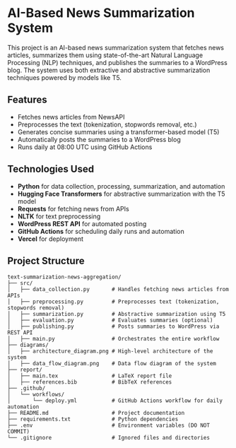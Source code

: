 # AI-Based News Summarization System

This project is an AI-based news summarization system that fetches news articles, summarizes them using state-of-the-art Natural Language Processing (NLP) techniques, and publishes the summaries to a WordPress blog. The system uses both extractive and abstractive summarization techniques powered by models like T5.

## Features

- Fetches news articles from NewsAPI
- Preprocesses the text (tokenization, stopwords removal, etc.)
- Generates concise summaries using a transformer-based model (T5)
- Automatically posts the summaries to a WordPress blog
- Runs daily at 08:00 UTC using GitHub Actions

## Technologies Used

- **Python** for data collection, processing, summarization, and automation
- **Hugging Face Transformers** for abstractive summarization with the T5 model
- **Requests** for fetching news from APIs
- **NLTK** for text preprocessing
- **WordPress REST API** for automated posting
- **GitHub Actions** for scheduling daily runs and automation
- **Vercel** for deployment

## Project Structure

```plaintext
text-summarization-news-aggregation/
├── src/
│   ├── data_collection.py       # Handles fetching news articles from APIs
│   ├── preprocessing.py         # Preprocesses text (tokenization, stopwords removal)
│   ├── summarization.py         # Abstractive summarization using T5
│   ├── evaluation.py            # Evaluates summaries (optional)
│   ├── publishing.py            # Posts summaries to WordPress via REST API
│   ├── main.py                  # Orchestrates the entire workflow
├── diagrams/
│   ├── architecture_diagram.png # High-level architecture of the system
│   ├── data_flow_diagram.png    # Data flow diagram of the system
├── report/
│   ├── main.tex                 # LaTeX report file
│   ├── references.bib           # BibTeX references
├── .github/
│   └── workflows/
│       └── deploy.yml           # GitHub Actions workflow for daily automation
├── README.md                    # Project documentation
├── requirements.txt             # Python dependencies
├── .env                         # Environment variables (DO NOT COMMIT)
└── .gitignore                   # Ignored files and directories
